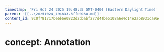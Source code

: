 ```yaml
---
timestamp: 'Fri Oct 24 2025 19:48:33 GMT-0400 (Eastern Daylight Time)'
parent: '[[..\20251024_194833.5ffe9980.md]]'
content_id: 9c0f781717be6b6e0823d2dbabf277d44be5108a6e4c14e2ab8931ca9ae4ecf6
---
```


# concept: Annotation

